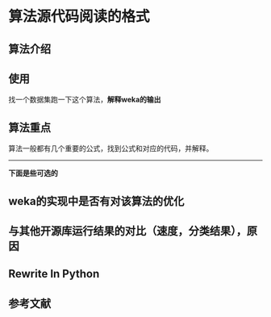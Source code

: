 # 算法源代码阅读的格式
## 算法介绍
## 使用
找一个数据集跑一下这个算法，**解释weka的输出**
## 算法重点

算法一般都有几个重要的公式，找到公式和对应的代码，并解释。

-----------

**下面是些可选的**
## weka的实现中是否有对该算法的优化
## 与其他开源库运行结果的对比（速度，分类结果），原因
## Rewrite In Python

## 参考文献